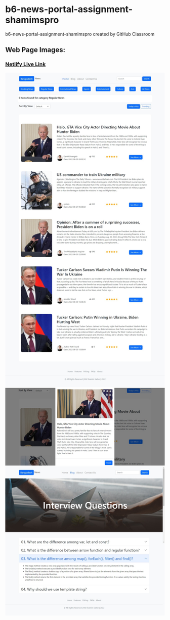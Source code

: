 # b6-news-portal-assignment-shamimspro
b6-news-portal-assignment-shamimspro created by GitHub Classroom

## Web Page Images:
### [Netlify Live Link](https://poetic-palmier-aa25e4.netlify.app/)

![image](./images/webpage-image-1.jpeg)
![image](./images/webpage-image-2.jpeg)
![image](./images/webpage-image-3.jpeg)